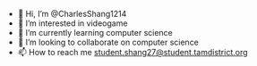 - 👋 Hi, I’m @CharlesShang1214
- 👀 I’m interested in videogame
- 🌱 I’m currently learning computer science
- 💞️ I’m looking to collaborate on computer science
- 📫 How to reach me student.shang27@student.tamdistrict.org

<!---
CharlesShang1214/CharlesShang1214 is a ✨ special ✨ repository because its `README.md` (this file) appears on your GitHub profile.
You can click the Preview link to take a look at your changes.
--->
